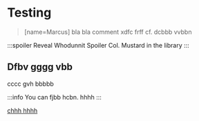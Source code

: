 # Testing
> [name=Marcus]
> bla bla comment
xdfc frff cf. 
dcbbb vvbbn

:::spoiler Reveal Whodunnit Spoiler
Col. Mustard in the library
:::  
  
  







## Dfbv gggg vbb
cccc gvh bbbbb





:::info
You can fjbb hcbn. hhhh
:::  





[chhh hhhh](https://hhjh.gt)




